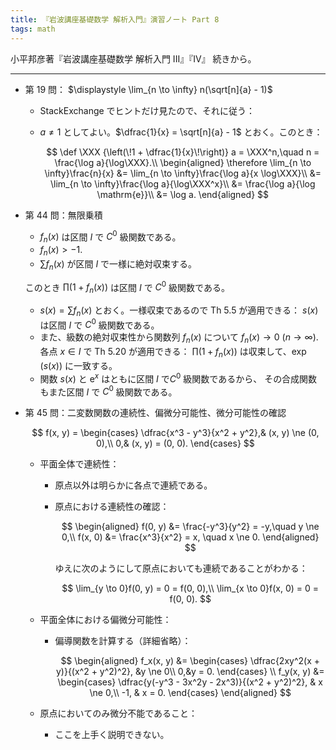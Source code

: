 ```yaml
---
title: 『岩波講座基礎数学 解析入門』演習ノート Part 8
tags: math
---
```


小平邦彦著『岩波講座基礎数学 解析入門 III』『IV』
続きから。

----

* 第 19 問： $\displaystyle \lim_{n \to \infty} n(\sqrt[n]{a} - 1)$
  * StackExchange でヒントだけ見たので、それに従う：
  * $a \ne 1$ としてよい。$\dfrac{1}{x} = \sqrt[n]{a} - 1$ とおく。このとき：

    $$
    \def \XXX {\left(\!1 + \dfrac{1}{x}\!\right)}
    a = \XXX^n,\quad
    n = \frac{\log a}{\log\XXX}.\\
    \begin{aligned}
    \therefore \lim_{n \to \infty}\frac{n}{x}
    &= \lim_{n \to \infty}\frac{\log a}{x \log\XXX}\\
    &= \lim_{n \to \infty}\frac{\log a}{\log\XXX^x}\\
    &= \frac{\log a}{\log \mathrm{e}}\\
    &= \log a.
    \end{aligned}
    $$

* 第 44 問：無限乗積
  * $f_n(x)$ は区間 $I$ で $C^0$ 級関数である。
  * $f_n(x) > -1.$
  * $\sum f_n(x)$ が区間 $I$ で一様に絶対収束する。

  このとき $\prod (1 + f_n(x))$ は区間 $I$ で $C^0$ 級関数である。
  * $s(x) = \sum f_n(x)$ とおく。一様収束であるので Th 5.5 が適用できる：
    $s(x)$ は区間 $I$ で $C^0$ 級関数である。
  * また、級数の絶対収束性から関数列 $f_n(x)$ について $f_n(x) \to 0\ (n \to \infty).$
    各点 $x \in I$ で Th 5.20 が適用できる：
    $\prod (1 + f_n(x))$ は収束して、$\exp(s(x))$ に一致する。
  * 関数 $s(x)$ と $\mathrm{e}^x$ はともに区間 $I$ で$C^0$ 級関数であるから、
    その合成関数もまた区間 $I$ で $C^0$ 級関数である。
* 第 45 問：二変数関数の連続性、偏微分可能性、微分可能性の確認

  $$
  f(x, y) = \begin{cases}
  \dfrac{x^3 - y^3}{x^2 + y^2},& (x, y) \ne (0, 0),\\
  0,& (x, y) = (0, 0).
  \end{cases}
  $$

  * 平面全体で連続性：
    * 原点以外は明らかに各点で連続である。
    * 原点における連続性の確認：

      $$
      \begin{aligned}
      f(0, y) &= \frac{-y^3}{y^2} = -y,\quad y \ne 0,\\
      f(x, 0) &= \frac{x^3}{x^2} = x, \quad x \ne 0.
      \end{aligned}
      $$

      ゆえに次のようにして原点においても連続であることがわかる：

      $$
      \lim_{y \to 0}f(0, y) = 0 = f(0, 0),\\
      \lim_{x \to 0}f(x, 0) = 0 = f(0, 0).
      $$

  * 平面全体における偏微分可能性：
    * 偏導関数を計算する（詳細省略）：

      $$
      \begin{aligned}
      f_x(x, y) &=
      \begin{cases}
      \dfrac{2xy^2(x + y)}{(x^2 + y^2)^2}, &y \ne 0\\
      0,&y = 0.
      \end{cases}
      \\
      f_y(x, y) &=
      \begin{cases}
      \dfrac{y(-y^3 - 3x^2y - 2x^3)}{(x^2 + y^2)^2}, & x \ne 0,\\
      -1, & x = 0.
      \end{cases}
      \end{aligned}
      $$

  * 原点においてのみ微分不能であること：
    * ここを上手く説明できない。
